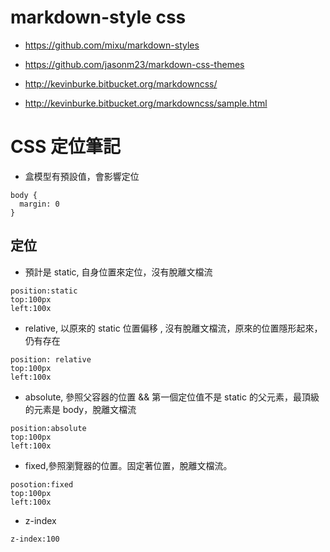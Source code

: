 

# markdown-style css

- https://github.com/mixu/markdown-styles

- https://github.com/jasonm23/markdown-css-themes

- http://kevinburke.bitbucket.org/markdowncss/

- http://kevinburke.bitbucket.org/markdowncss/sample.html


# CSS 定位筆記

- 盒模型有預設值，會影響定位
``` 
body {
  margin: 0
}

```


## 定位

- 預計是 static, 自身位置來定位，沒有脫離文檔流
```
position:static
top:100px
left:100x
```

- relative, 以原來的 static 位置偏移 , 沒有脫離文檔流，原來的位置隱形起來，仍有存在
```
position: relative
top:100px
left:100x
```


- absolute, 參照父容器的位置 && 第一個定位值不是 static 的父元素，最頂級的元素是 body，脫離文檔流

```
position:absolute
top:100px
left:100x
```

- fixed,參照瀏覽器的位置。固定著位置，脫離文檔流。
```
posotion:fixed
top:100px
left:100x
```

- z-index
```
z-index:100
```
